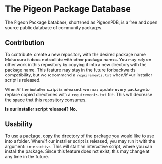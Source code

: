 # The Pigeon Package Database

The Pigeon Package Database, shortened as PigeonPDB, is a free and open source public database of community packages.

## Contribution

To contribute, create a new repository with the desired package name. Make sure it does not collide with other package names.
You may rely on other work in this repository by copying it into a new directory with the package name. This feature may
stay in the future for backwards compatibility, but we recommend a `requirements.txt` when/if our installer script is released.

When/if the installer script is released, we may update every package to replace copied directories with a `requirements.txt`
file. This will decrease the space that this repository consumes.

**Is our installer script released? No.**

## Usability

To use a package, copy the directory of the package you would like to use into a folder. When/if our installer script is released,
you may run it with the argument: `interactive`. This will start an interactive script, where you can install the package. Since
this feature does not exist, this may change at any time in the future.
